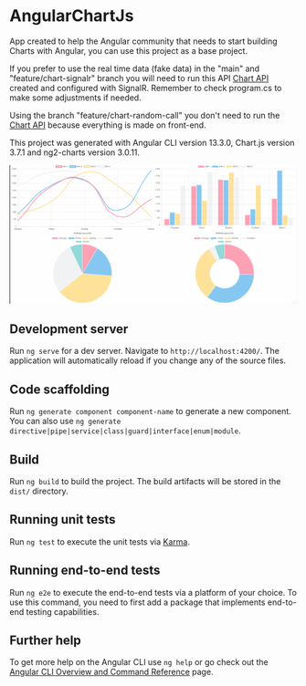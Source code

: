 # AngularChartJs

App created to help the Angular community that needs to start building Charts with Angular, you can use this project as a base project.

If you prefer to use the real time data (fake data) in the "main" and "feature/chart-signalr" branch you will need to run this API [Chart API](https://github.com/AlonsoLucasls/chart-api) created and configured with SignalR.
Remember to check program.cs to make some adjustments if needed.

Using the branch "feature/chart-random-call" you don't need to run the [Chart API](https://github.com/AlonsoLucasls/chart-api) because everything is made on front-end.

This project was generated with Angular CLI version 13.3.0, Chart.js version 3.7.1 and ng2-charts version 3.0.11.

![](https://github.com/AlonsoLucasls/angular-chart-js/blob/main/featureChartUpdate.gif)

## Development server

Run `ng serve` for a dev server. Navigate to `http://localhost:4200/`. The application will automatically reload if you change any of the source files.

## Code scaffolding

Run `ng generate component component-name` to generate a new component. You can also use `ng generate directive|pipe|service|class|guard|interface|enum|module`.

## Build

Run `ng build` to build the project. The build artifacts will be stored in the `dist/` directory.

## Running unit tests

Run `ng test` to execute the unit tests via [Karma](https://karma-runner.github.io).

## Running end-to-end tests

Run `ng e2e` to execute the end-to-end tests via a platform of your choice. To use this command, you need to first add a package that implements end-to-end testing capabilities.

## Further help

To get more help on the Angular CLI use `ng help` or go check out the [Angular CLI Overview and Command Reference](https://angular.io/cli) page.
